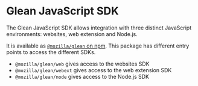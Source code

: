 # Glean JavaScript SDK

The Glean JavaScript SDK allows integration with three distinct JavaScript environments: websites,
web extension and Node.js.

It is available as [`@mozilla/glean` on npm](https://www.npmjs.com/package/@mozilla/glean).
This package has different entry points to access the different SDKs.

- `@mozilla/glean/web` gives access to the websites SDK
- `@mozilla/glean/webext` gives access to the web extension SDK
- `@mozilla/glean/node` gives access to the Node.js SDK
